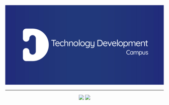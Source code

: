 <div class="center">
<a href="http://campustd.mx"><img src="https://github.com/Campus-TD/.github/blob/main/background.jpg"></img></a>
</div>

<hr>

<div align="center">
<a href="mailto:contacto@campustd.mx"><img src="https://img.shields.io/badge/Gmail-D14836?style=for-the-badge&logo=gmail&logoColor=white"></img></a>
<a href="https://github.com/Campus-TD"><img src="https://img.shields.io/badge/GitHub-100000?style=for-the-badge&logo=github&logoColor=white"></img></a>
</div>


